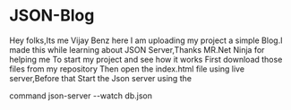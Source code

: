 # JSON-Blog
Hey folks,Its me Vijay Benz here I am uploading my project a simple Blog.I made this while learning about JSON Server,Thanks MR.Net Ninja for helping me
To start my project and see how it works First download those files from my repository
Then open the index.html file using live server,Before that Start the Json server using the 


command json-server --watch db.json
